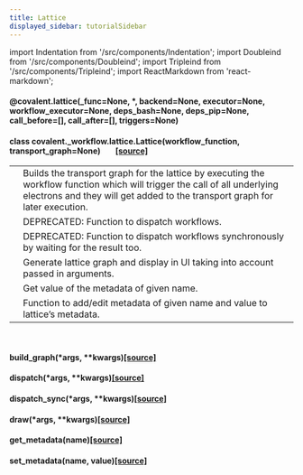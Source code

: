 ```yaml
---
title: Lattice
displayed_sidebar: tutorialSidebar
---
```


import Indentation from '/src/components/Indentation';
import Doubleind from '/src/components/Doubleind';
import Tripleind from '/src/components/Tripleind';
import ReactMarkdown from 'react-markdown';

<!-- [toelectron](./electron#deevid) -->

#### <span class="highlight">@covalent.</span><span class="bold">lattice</span>(\_func=None, \*, backend=None, executor=None, workflow_executor=None, deps_bash=None, deps_pip=None, call_before=[], call_after=[], triggers=None)

<Indentation md='Lattice decorator to be called upon a function. Returns a new *Lattice 
<covalent._workflow.lattice.Lattice>* object.'/>

<Indentation md='**PARAMETERS**'/>
<Doubleind md='**_func** (`Optional`[`Callable`]) – function to be decorated'/>

<Indentation md='**KEYWORD ARGUMENTS**'/>

<Indentation md='* **backend** – DEPRECATED: Same as *executor*.'/>
<Indentation md='* **executor** – Alternative executor object to be used in the execution of each node. If not passed, the local executor is used by default..'/>
<Indentation md='* **workflow_executor** –  Executor for postprocessing the workflow. Defaults to the built-in dask executor or the local executor depending on whether Covalent is started with the –*no-cluster*.'/>
<Indentation md='* **deps_bash** – An optional DepsBash object specifying a list of shell commands to run before *_func*.'/>
<Indentation md='* **deps_pip** – An optional DepsPip object specifying a list of PyPI packages to install before running *_func*.'/>
<Indentation md='* **call_before** – An optional list of DepsCall objects specifying python functions to invoke before the electron'/>
<Indentation md='* **call_after** – An optional list of DepsCall objects specifying python functions to invoke after the electron'/>
<Indentation md='* **triggers** –  Any triggers that need to be attached to this lattice, default is None'/>

<Indentation md='**RETURNS**'/>
<Doubleind md='Lattice object inside which the decorated function exists.'/>

<Indentation md='**RETURN TYPE**'/>
<Doubleind md='[`Lattice`](#class-covalent_workflowlatticelatticeworkflow_function-transport_graphnone-source)'/>

#### class <span class="highlight">covalent.\_workflow.lattice.</span><span class="bold">Lattice</span>(workflow_function, transport_graph=None)&nbsp;&nbsp;&nbsp;&nbsp;&nbsp;&nbsp;&nbsp; [[source]](./scode-lattice)

<Indentation md='A lattice workflow object that holds the work flow graph and is returned by [`lattice`](#covalentlattice_funcnone--backendnone-executornone-workflow_executornone-deps_bashnone-deps_pipnone-call_before-call_after-triggersnone) decorator.'/>

<!-- #### workflow_function

#### transport_graph

#### metadata

#### post_processing

#### kwargs

#### electron_outputs -->

<Indentation md='**workflow_function**' color='#B30000'/>
<Doubleind md='The workflow function that is decorated by [`lattice`](#covalentlattice_funcnone--backendnone-executornone-workflow_executornone-deps_bashnone-deps_pipnone-call_before-call_after-triggersnone) decorator.'/>

<Indentation md='**transport_graph**' color='#B30000'/>
<Doubleind md='The transport graph which will be the basis on how the workflow is executed.'/>

<Indentation md='**metadata**' color='#B30000'/>
<Doubleind md='Dictionary of metadata of the lattice.'/>

<Indentation md='**post_processing**' color='#B30000'/>
<Doubleind md='post_processing'/>

<Indentation md='**kwargs**' color='#B30000'/>
<Doubleind md='Keyword arguments passed to the workflow function.'/>

<Indentation md='**electron_outputs**' color='#B30000'/>
<Doubleind md='Dictionary of electron outputs received after workflow execution.'/>

<Indentation md='**Methods:**'/>

<table>
  <tr>
    <td><div style={{marginBottom:'-20px'}}><ReactMarkdown children=' [build_graph](#build_graphargs-kwargssource)(*args, **kwargs)  '></ReactMarkdown></div></td>
    <td>Builds the transport graph for the lattice by executing the workflow function which will trigger the call of all underlying electrons and they will get added to the transport graph for later execution.</td>
  </tr>
    <tr>
    <td><div style={{marginBottom:'-20px'}}><ReactMarkdown children='[dispatch](#dispatchargs-kwargssource)(*args, **kwargs)'></ReactMarkdown></div></td>
    <td>DEPRECATED: Function to dispatch workflows. </td>
  </tr>
    <tr>
    <td><div style={{marginBottom:'-20px'}}><ReactMarkdown children='[dispatch_sync](#dispatch_syncargs-kwargssource)(*args, **kwargs)'></ReactMarkdown></div></td>
    <td> DEPRECATED: Function to dispatch workflows synchronously by waiting for the result too.</td>
  </tr>
    <tr>
    <td><div style={{marginBottom:'-20px'}}><ReactMarkdown children=' [draw](#drawargs-kwargssource)(*args, **kwargs)'></ReactMarkdown></div></td>
    <td>Generate lattice graph and display in UI taking into account passed in arguments.</td>
  </tr>
    <tr>
    <td><div style={{marginBottom:'-20px'}}><ReactMarkdown children='[get_metadata](#get_metadatanamesource)(name)  '></ReactMarkdown></div></td>
    <td> Get value of the metadata of given name.</td>
  </tr>
    <tr>
    <td><div style={{marginBottom:'-20px'}}><ReactMarkdown children=' [set_metadata](#set_metadataname-valuesource)(name, value)'></ReactMarkdown></div></td>
    <td>Function to add/edit metadata of given name and value to lattice’s metadata.</td>
  </tr>
</table>      

#### <span class="bold">build_graph</span>(\*args, \*\*kwargs)[[source]](./scode-lattice)

<Doubleind md='Builds the transport graph for the lattice by executing the workflow function which will trigger the call of all underlying electrons and they will get added to the transport graph for later execution.'/>
<Doubleind md='Also redirects any print statements inside the lattice function to null and ignores any exceptions caused while executing the function.'/>
<Doubleind md='GRAPH WILL NOT BE BUILT AFTER AN EXCEPTION HAS OCCURRED.'/>

<Doubleind md='**PARAMETERS**'/>
<Doubleind md='* ***args** – Positional arguments to be passed to the workflow function.'/>
<Doubleind md='* ****kwargs** – Keyword arguments to be passed to the workflow function.'/>

<Doubleind md='**RETURN TYPE**'/>
<Tripleind md='`None`'/>

<Doubleind md='**RETURNS**'/>
<Tripleind md='None'/>

#### <span class="bold">dispatch</span>(\*args, \*\*kwargs)[[source]](./scode-lattice)

<Doubleind md='DEPRECATED: Function to dispatch workflows.'/>

<Doubleind md='**PARAMETERS**'/>
<Doubleind md='* ***args** – Positional arguments for the workflow'/>
<Doubleind md='* ****kwargs** – Keyword arguments for the workflow'/>

<Doubleind md='**RETURN TYPE**'/>
<Tripleind md='`str`'/>

<Doubleind md='**RETURNS**'/>
<Tripleind md='Dispatch id assigned to job'/>

#### <span class="bold">dispatch_sync</span>(\*args, \*\*kwargs)[[source]](./scode-lattice)

<Doubleind md='DEPRECATED: Function to dispatch workflows synchronously by waiting for the result too.'/>

<Doubleind md='**PARAMETERS**'/>
<Doubleind md='* ***args** – Positional arguments for the workflow'/>
<Doubleind md='* ****kwargs** – Keyword arguments for the workflow'/>

<Doubleind md='**RETURN TYPE**'/>
<Tripleind md='[Result](/docs/user-documentation/api-reference/dispatch-infrastructure#covalentget_resultdispatch_id-waitfalse-dispatcher_addrnone-status_onlyfalse)'/>

<Doubleind md='**RETURNS**'/>
<Tripleind md='Result of workflow execution'/>

#### <span class="bold">draw</span>(\*args, \*\*kwargs)[[source]](./scode-lattice)

<Doubleind md='Generate lattice graph and display in UI taking into account passed in arguments.'/>

<Doubleind md='**PARAMETERS**'/>
<Doubleind md='* ***args** – Positional arguments to be passed to build the graph.'/>
<Doubleind md='* ****kwargs** –  Keyword arguments to be passed to build the graph.'/>

<Doubleind md='**RETURN TYPE**'/>
<Tripleind md='`None`'/>

<Doubleind md='**RETURNS**'/>
<Tripleind md='None'/>

#### <span class="bold">get_metadata</span>(name)[[source]](./scode-lattice)

<Doubleind md='Get value of the metadata of given name.'/>

<Doubleind md='**PARAMETERS**'/>
<Tripleind md='**name** (`str`) – Name of the metadata whose value is needed.'/>

<Doubleind md='**RETURNS**'/>
<Tripleind md='Value of the metadata of given name.'/>

<Doubleind md='**RETURN TYPE**'/>
<Tripleind md='value'/>

<Doubleind md='**RAISES**'/>
<Tripleind md='**KeyError** – If metadata of given name is not present.'/>

#### <span class="bold">set_metadata</span>(name, value)[[source]](./scode-lattice)

<Doubleind md='Function to add/edit metadata of given name and value to lattice’s metadata.'/>

<Doubleind md='**PARAMETERS**'/>
<Doubleind md='* **name** (`str`) – Name of the metadata to be added/edited.'/>
<Doubleind md='* **value** (`Any`) – Value of the metadata to be added/edited.'/>

<Doubleind md='**RETURN TYPE**'/>
<Tripleind md='`None`'/>

<Doubleind md='**RETURNS**'/>
<Tripleind md='None'/>
